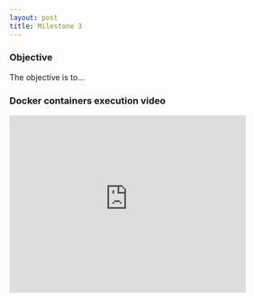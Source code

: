 ```yaml
---
layout: post
title: Milestone 3
---
```


### Objective
The objective is to...


### Docker containers execution video
<iframe width="420" height="315" src="https://drive.google.com/file/d/1RqmCJki7FP2ts6k_LiiLN0aaVg0KFQyj/view?usp=drive_link" frameborder="0" allowfullscreen></iframe>


